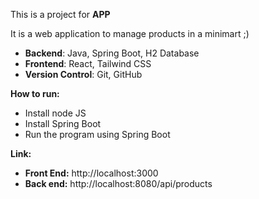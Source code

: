 This is a project for **APP**

It is a web application to manage products in a minimart ;)

- **Backend**: Java, Spring Boot, H2 Database
- **Frontend**: React, Tailwind CSS
- **Version Control**: Git, GitHub

**How to run:**
- Install node JS
- Install Spring Boot
- Run the program using Spring Boot


**Link:**
- **Front End:**
  http://localhost:3000
- **Back end:**
  http://localhost:8080/api/products
